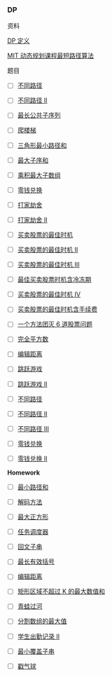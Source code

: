 ### **DP**

资料

[DP 定义](https://en.wikipedia.org/wiki/Dynamic_programming)

[ MIT 动态规划课程最短路径算法](https://en.wikipedia.org/wiki/Dynamic_programming)



题目

- [ ] [不同路径](https://leetcode-cn.com/problems/unique-paths/)

- [ ] [不同路径 II ](https://leetcode-cn.com/problems/unique-paths-ii/)

- [ ] [最长公共子序列](https://leetcode-cn.com/problems/longest-common-subsequence/)

- [ ] [爬楼梯](https://leetcode-cn.com/problems/climbing-stairs/description/)

- [ ] [三角形最小路径和](https://leetcode-cn.com/problems/triangle/description/)

- [ ] [最大子序和](https://leetcode-cn.com/problems/maximum-subarray/)

- [ ] [乘积最大子数组](https://leetcode-cn.com/problems/maximum-product-subarray/description/)

- [ ] [零钱兑换](https://leetcode-cn.com/problems/coin-change/description/)

- [ ] [打家劫舍](https://leetcode-cn.com/problems/house-robber/)

- [ ] [打家劫舍 II ](https://leetcode-cn.com/problems/house-robber-ii/description/)

- [ ] [买卖股票的最佳时机](https://leetcode-cn.com/problems/best-time-to-buy-and-sell-stock/#/description)

- [ ] [买卖股票的最佳时机 II ](https://leetcode-cn.com/problems/best-time-to-buy-and-sell-stock-ii/)

- [ ] [买卖股票的最佳时机 III ](https://leetcode-cn.com/problems/best-time-to-buy-and-sell-stock-iii/)

- [ ] [最佳买卖股票时机含冷冻期](https://leetcode-cn.com/problems/best-time-to-buy-and-sell-stock-with-cooldown/)

- [ ] [买卖股票的最佳时机 IV ](https://leetcode-cn.com/problems/best-time-to-buy-and-sell-stock-iv/)

- [ ] [买卖股票的最佳时机含手续费](https://leetcode-cn.com/problems/best-time-to-buy-and-sell-stock-with-transaction-fee/)

- [ ] [一个方法团灭 6 道股票问题](https://leetcode-cn.com/problems/best-time-to-buy-and-sell-stock/solution/yi-ge-fang-fa-tuan-mie-6-dao-gu-piao-wen-ti-by-l-3/)

- [ ] [完全平方数](https://leetcode-cn.com/problems/perfect-squares/)

- [ ] [编辑距离](https://leetcode-cn.com/problems/edit-distance/)

- [ ] [跳跃游戏](https://leetcode-cn.com/problems/jump-game/)

- [ ] [跳跃游戏 II ](https://leetcode-cn.com/problems/jump-game-ii/)

- [ ] [不同路径](https://leetcode-cn.com/problems/unique-paths/)

- [ ] [不同路径 II ](https://leetcode-cn.com/problems/unique-paths-ii/)

- [ ] [不同路径 III ](https://leetcode-cn.com/problems/unique-paths-iii/)

- [ ] [零钱兑换](https://leetcode-cn.com/problems/coin-change/)

- [ ] [零钱兑换 II ](https://leetcode-cn.com/problems/coin-change-2/)

**Homework**

- [ ] [最小路径和](https://leetcode-cn.com/problems/minimum-path-sum/)

- [ ] [解码方法](https://leetcode-cn.com/problems/decode-ways)

- [ ] [最大正方形](https://leetcode-cn.com/problems/maximal-square/)

- [ ] [任务调度器](https://leetcode-cn.com/problems/task-scheduler/)

- [ ] [回文子串](https://leetcode-cn.com/problems/palindromic-substrings/)

- [ ] [最长有效括号](https://leetcode-cn.com/problems/longest-valid-parentheses/)

- [ ] [编辑距离](https://leetcode-cn.com/problems/edit-distance/)

- [ ] [矩形区域不超过 K 的最大数值和](https://leetcode-cn.com/problems/max-sum-of-rectangle-no-larger-than-k/)

- [ ] [青蛙过河](https://leetcode-cn.com/problems/frog-jump/)

- [ ] [分割数组的最大值](https://leetcode-cn.com/problems/split-array-largest-sum)

- [ ] [学生出勤记录 II ](https://leetcode-cn.com/problems/student-attendance-record-ii/)

- [ ] [最小覆盖子串](https://leetcode-cn.com/problems/minimum-window-substring/)

- [ ] [戳气球](https://leetcode-cn.com/problems/burst-balloons/)


